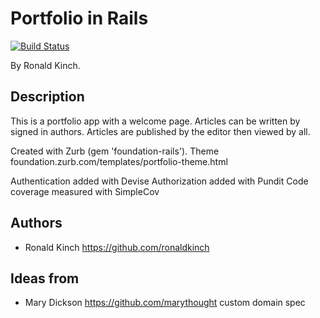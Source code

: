 # Portfolio in Rails
[![Build Status](https://travis-ci.org/ronaldkinch/portfolio-rlk.svg?branch=master)](https://travis-ci.org/ronaldkinch/portfolio-rlk)

By Ronald Kinch.

## Description
This is a portfolio app with a welcome page.
Articles can be written by signed in authors.
Articles are published by the editor then viewed by all.

Created with Zurb (gem 'foundation-rails').
Theme foundation.zurb.com/templates/portfolio-theme.html

Authentication added with Devise
Authorization added with Pundit
Code coverage measured with SimpleCov

## Authors

* Ronald Kinch https://github.com/ronaldkinch

## Ideas from

* Mary Dickson https://github.com/marythought
  custom domain spec
